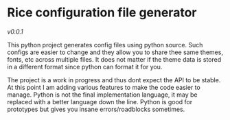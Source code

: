 # Rice configuration file generator
*v0.0.1*

This python project generates config files using python source. Such configs are easier to change and they allow you to share thee same themes, fonts, etc across multiple files. It does not matter if the theme data is stored in a different format since python can format it for you.

The project is a work in progress and thus dont expect the API to be stable. At this point I am adding various features to make the code easier to manage. Python is not the final implementation language, it may be replaced with a better language down the line. Python is good for prototypes but gives you insane errors/roadblocks sometimes.
